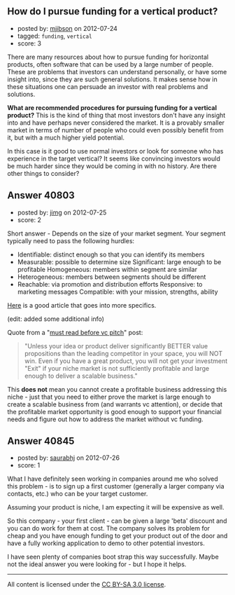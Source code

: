 ## How do I pursue funding for a vertical product?

- posted by: [mjibson](https://stackexchange.com/users/-1/18907-mjibson) on 2012-07-24
- tagged: `funding`, `vertical`
- score: 3

There are many resources about how to pursue funding for horizontal products, often software that can be used by a large number of people. These are problems that investors can understand personally, or have some insight into, since they are such general solutions. It makes sense how in these situations one can persuade an investor with real problems and solutions.

**What are recommended procedures for pursuing funding for a vertical product?** This is the kind of thing that most investors don't have any insight into and have perhaps never considered the market. It is a provably smaller market in terms of number of people who could even possibly benefit from it, but with a much higher yield potential.

In this case is it good to use normal investors or look for someone who has experience in the target vertical? It seems like convincing investors would be much harder since they would be coming in with no history. Are there other things to consider?


## Answer 40803

- posted by: [jimg](https://stackexchange.com/users/-1/2380-jimg) on 2012-07-25
- score: 2

<p>Short answer - Depends on the size of your market segment.  Your segment typically need to pass the following hurdles:</p>

<ul>
<li>Identifiable: distinct enough so that you can identify its members</li>
<li>Measurable: possible to determine size Significant: large enough to
be profitable Homogeneous: members within segment are similar</li>
<li>Heterogeneous: members between segments should be different</li>
<li>Reachable: via promotion and distribution efforts Responsive: to
marketing messages Compatible: with your mission, strengths, ability</li>
</ul>

<p><a href="http://blog.openviewpartners.com/market-segmentation-the-means-to-more-profitable-growth/" rel="nofollow">Here</a> is a good article that goes into more specifics. </p>

<p>(edit: added some additional info)</p>

<p>Quote from a "<a href="http://e27.sg/2012/07/25/a-must-read-before-making-an-venture-capitalist-pitch/" rel="nofollow">must read before vc pitch</a>" post:  </p>

<blockquote>
  <p>"Unless your idea or product deliver significantly BETTER value
  propositions than the leading competitor in your space, you will NOT
  win.  Even if you have a great product, you will not get your
  investment "Exit" if your niche market is not sufficiently profitable
  and large enough to deliver a scalable business."</p>
</blockquote>

<p>This <strong>does not</strong> mean you cannot create a profitable business addressing this niche - just that you need to either prove the market is large enough to create a scalable business from (and warrants vc attention), or decide that the profitable market opportunity is good enough to support your financial needs and figure out how to address the market without vc funding. </p>



## Answer 40845

- posted by: [saurabhj](https://stackexchange.com/users/-1/17589-saurabhj) on 2012-07-26
- score: 1

What I have definitely seen working in companies around me who solved this problem - is to sign up a first customer (generally a larger company via contacts, etc.) who can be your target customer.

Assuming your product is niche, I am expecting it will be expensive as well.

So this company - your first client - can be given a large 'beta' discount and you can do work for them at cost. The company solves its problem for cheap and you have enough funding to get your product out of the door and have a fully working application to demo to other potential investors.

I have seen plenty of companies boot strap this way successfully.
Maybe not the ideal answer you were looking for - but I hope it helps.



---

All content is licensed under the [CC BY-SA 3.0 license](https://creativecommons.org/licenses/by-sa/3.0/).
